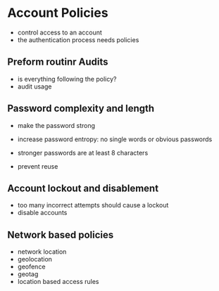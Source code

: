 # Account Policies

- control access to an account
- the authentication process needs policies

## Preform routinr Audits

- is everything following the policy?
- audit usage

## Password complexity and length

- make the password strong

- increase password entropy: no single words or obvious passwords

- stronger passwords are at least 8 characters

- prevent reuse

## Account lockout and disablement

- too many incorrect attempts should cause a lockout
- disable accounts

## Network based policies

- network location
- geolocation
- geofence
- geotag
- location based access rules
